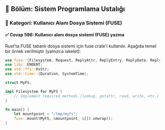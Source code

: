 ## 📘 Bölüm: Sistem Programlama Ustalığı  
### 🔹 Kategori: Kullanıcı Alanı Dosya Sistemi (FUSE)  
#### ✅ Cevap 596: Kullanıcı alanı dosya sistemi (FUSE) yazma

Rust'ta FUSE tabanlı dosya sistemi için fuse crate'i kullanılır. Aşağıda temel bir örnek verilmiştir (yalnızca iskelet):

```rust
use fuse::{Filesystem, Request, ReplyAttr, ReplyEntry, ReplyData, ReplyWrite};
use libc::ENOENT;
use std::ffi::OsStr;
use std::time::{Duration, SystemTime};

struct MyFS;

impl Filesystem for MyFS {
    // Implement required methods (lookup, getattr, read, write, etc.)
}

fn main() {
    let mountpoint = "/tmp/myfs";
    fuse::mount(MyFS, &mountpoint, &[]).unwrap();
}
```
